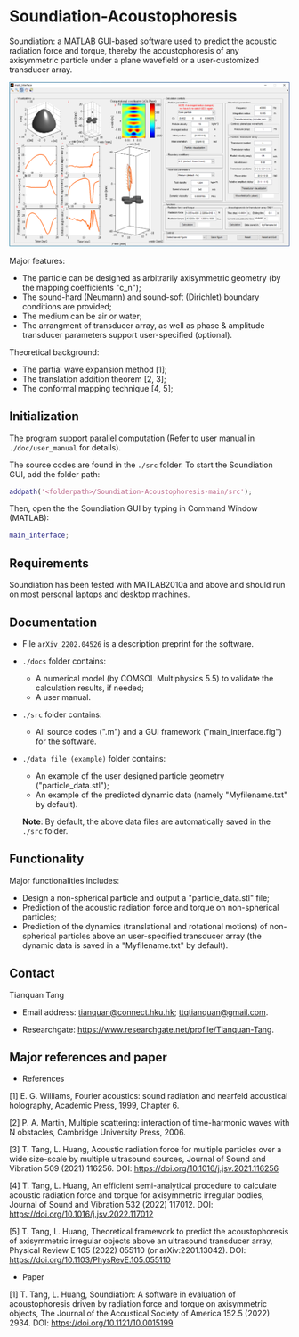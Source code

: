 # Soundiation-Acoustophoresis
Soundiation: a MATLAB GUI-based software used to predict the acoustic radiation force and torque, thereby the acoustophoresis of any axisymmetric particle under a plane wavefield or a user-customized transducer array.

![image](https://github.com/Tountain/Images/blob/main/GUI.bmp)

Major features:
- The particle can be designed as arbitrarily axisymmetric geometry (by the mapping coefficients "c_n");
- The sound-hard (Neumann) and sound-soft (Dirichlet) boundary conditions are provided;
- The medium can be air or water;
- The arrangment of transducer array, as well as phase & amplitude transducer parameters support user-specified (optional).

Theoretical background:
- The partial wave expansion method [1];
- The translation addition theorem [2, 3];
- The conformal mapping technique [4, 5];

## Initialization

The program support parallel computation (Refer to user manual in ```./doc/user_manual``` for details). 

The source codes are found in the ```./src``` folder. To start the Soundiation GUI, add the folder path:

``` matlab
addpath('<folderpath>/Soundiation-Acoustophoresis-main/src');
```

Then, open the the Soundiation GUI by typing in Command Window (MATLAB):

``` matlab
main_interface;
```

## Requirements

Soundiation has been tested with MATLAB2010a and above and should run on most personal laptops and desktop machines.

## Documentation

- File ```arXiv_2202.04526``` is a description preprint for the software.

- ```./docs``` folder contains:
  -  A numerical model (by COMSOL Multiphysics 5.5) to validate the calculation results, if needed;
  -  A user manual.

- ```./src``` folder contains:
  -  All source codes (".m") and a GUI framework ("main_interface.fig") for the software.

- ```./data file (example)``` folder contains: 
  -  An example of the user designed particle geometry ("particle_data.stl");
  -  An example of the predicted dynamic data (namely "Myfilename.txt" by default).

   **Note**: By default, the above data files are automatically saved in the ```./src``` folder.


## Functionality

Major functionalities includes:
- Design a non-spherical particle and output a "particle_data.stl" file;
- Prediction of the acoustic radiation force and torque on non-spherical particles;
- Prediction of the dynamics (translational and rotational motions) of non-spherical particles above an user-specified transducer array (the dynamic data is saved in a "Myfilename.txt" by default).


## Contact
Tianquan Tang

- Email address: tianquan@connect.hku.hk; ttqtianquan@gmail.com.

- Researchgate: https://www.researchgate.net/profile/Tianquan-Tang.


## Major references and paper

- References

[1] E. G. Williams, Fourier acoustics: sound radiation and nearfeld acoustical holography, Academic Press, 1999, Chapter 6.

[2] P. A. Martin, Multiple scattering: interaction of time-harmonic waves with N obstacles, Cambridge University Press, 2006.

[3] T. Tang, L. Huang, Acoustic radiation force for multiple particles over a wide size-scale by multiple ultrasound sources, Journal of Sound and Vibration 509 (2021) 116256. DOI: https://doi.org/10.1016/j.jsv.2021.116256

[4] T. Tang, L. Huang, An efficient semi-analytical procedure to calculate acoustic radiation force and torque for axisymmetric irregular bodies, Journal of Sound and Vibration 532 (2022) 117012. DOI: https://doi.org/10.1016/j.jsv.2022.117012

[5] T. Tang, L. Huang, Theoretical framework to predict the acoustophoresis of axisymmetric irregular objects above an ultrasound transducer array, Physical Review E 105 (2022) 055110 (or arXiv:2201.13042). DOI: https://doi.org/10.1103/PhysRevE.105.055110

- Paper

[1] T. Tang, L. Huang, Soundiation: A software in evaluation of acoustophoresis driven by radiation force and torque on axisymmetric objects, The Journal of the Acoustical Society of America 152.5 (2022) 2934. DOI: https://doi.org/10.1121/10.0015199

